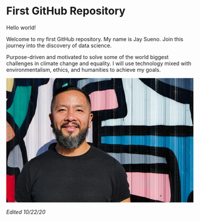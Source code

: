 # First GitHub Repository

Hello world!

Welcome to my first GitHub repository. My name is Jay Sueno. Join this journey into the discovery of data science. 

Purpose-driven and motivated to solve some of the world biggest challenges in climate change and equality. I will use technology mixed with environmentalism, ethics, and humanities to achieve my goals. 

![image of jay](images/jay.jpg)

_Edited 10/22/20_